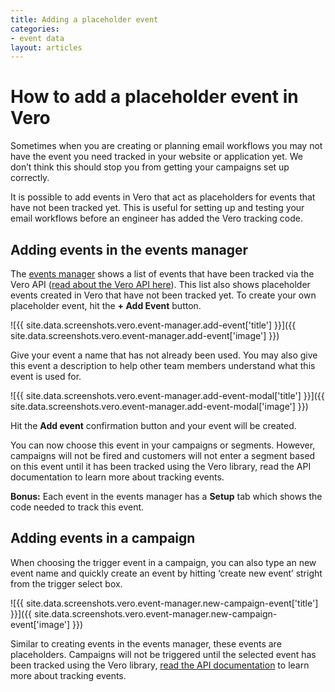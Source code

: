 ```yaml
---
title: Adding a placeholder event
categories:
- event data
layout: articles
---
```


# How to add a placeholder event in Vero

Sometimes when you are creating or planning email workflows you may not have the event you need tracked in your website or application yet. We don’t think this should stop you from getting your campaigns set up correctly. 

It is possible to add events in Vero that act as placeholders for events that have not been tracked yet. This is useful for setting up and testing your email workflows before an engineer has added the Vero tracking code.

## Adding events in the events manager

The [events manager]({{site.data.links.event-manager}}) shows a list of events that have been tracked via the Vero API ([read about the Vero API here]({{site.data.links.vero_api}})). This list also shows placeholder events created in Vero that have not been tracked yet. To create your own placeholder event, hit the **+ Add Event** button. 

![{{ site.data.screenshots.vero.event-manager.add-event['title'] }}]({{ site.data.screenshots.vero.event-manager.add-event['image'] }})

Give your event a name that has not already been used. You may also give this event a description to help other team members understand what this event is used for.

![{{ site.data.screenshots.vero.event-manager.add-event-modal['title'] }}]({{ site.data.screenshots.vero.event-manager.add-event-modal['image'] }})

Hit the **Add event** confirmation button and your event will be created.

You can now choose this event in your campaigns or segments. However, campaigns will not be fired and customers will not enter a segment based on this event until it has been tracked using the Vero library, read the API documentation to learn more about tracking events.

**Bonus:** Each event in the events manager has a **Setup** tab which shows the code needed to track this event.

## Adding events in a campaign

When choosing the trigger event in a campaign, you can also type an new event name and quickly create an event by hitting ‘create new event’ stright from the trigger select box. 

![{{ site.data.screenshots.vero.event-manager.new-campaign-event['title'] }}]({{ site.data.screenshots.vero.event-manager.new-campaign-event['image'] }})

Similar to creating events in the events manager, these events are placeholders. Campaigns will not be triggered until the selected event has been tracked using the Vero library, [read the API documentation]({{site.data.links.vero_api}}) to learn more about tracking events.